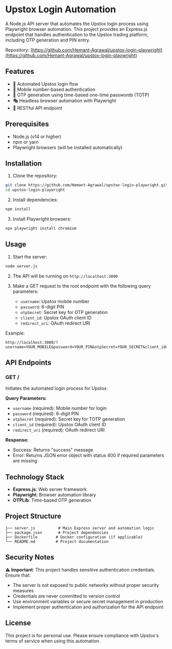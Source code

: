 # Upstox Login Automation

A Node.js API server that automates the Upstox login process using Playwright browser automation. This project provides an Express.js endpoint that handles authentication to the Upstox trading platform, including OTP generation and PIN entry.

Repository: [https://github.com/Hemant-Agrawal/upstox-login-playwright](https://github.com/Hemant-Agrawal/upstox-login-playwright)

## Features

- 🔐 Automated Upstox login flow
- 📱 Mobile number-based authentication
- 🔑 OTP generation using time-based one-time passwords (TOTP)
- 🎭 Headless browser automation with Playwright
- 🚀 RESTful API endpoint

## Prerequisites

- Node.js (v14 or higher)
- npm or yarn
- Playwright browsers (will be installed automatically)

## Installation

1. Clone the repository:
```bash
git clone https://github.com/Hemant-Agrawal/upstox-login-playwright.git
cd upstox-login-playwright
```

2. Install dependencies:
```bash
npm install
```

3. Install Playwright browsers:
```bash
npx playwright install chromium
```

## Usage

1. Start the server:
```bash
node server.js
```

2. The API will be running on `http://localhost:3000`

3. Make a GET request to the root endpoint with the following query parameters:
   - `username`: Upstox mobile number
   - `password`: 6-digit PIN
   - `otpSecret`: Secret key for OTP generation
   - `client_id`: Upstox OAuth client ID
   - `redirect_uri`: OAuth redirect URI

Example:
```
http://localhost:3000/?username=YOUR_MOBILE&password=YOUR_PIN&otpSecret=YOUR_SECRET&client_id=YOUR_CLIENT_ID&redirect_uri=YOUR_REDIRECT_URI
```

## API Endpoints

### GET /
Initiates the automated login process for Upstox.

**Query Parameters:**
- `username` (required): Mobile number for login
- `password` (required): 6-digit PIN
- `otpSecret` (required): Secret key for TOTP generation
- `client_id` (required): Upstox OAuth client ID
- `redirect_uri` (required): OAuth redirect URI

**Response:**
- Success: Returns "success" message
- Error: Returns JSON error object with status 400 if required parameters are missing

## Technology Stack

- **Express.js**: Web server framework
- **Playwright**: Browser automation library
- **OTPLib**: Time-based OTP generation

## Project Structure

```
├── server.js          # Main Express server and automation logic
├── package.json       # Project dependencies
├── Dockerfile        # Docker configuration (if applicable)
└── README.md         # Project documentation
```

## Security Notes

⚠️ **Important**: This project handles sensitive authentication credentials. Ensure that:
- The server is not exposed to public networks without proper security measures
- Credentials are never committed to version control
- Use environment variables or secure secret management in production
- Implement proper authentication and authorization for the API endpoint

## License

This project is for personal use. Please ensure compliance with Upstox's terms of service when using this automation.

